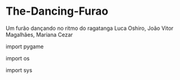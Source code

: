 # The-Dancing-Furao
Um furão dançando no ritmo do ragatanga 
Luca Oshiro, João Vitor Magalhães, Mariana Cezar

import pygame

import os

import sys
